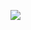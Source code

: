![](https://www.nta.go.jp/tmp/82aa2845-df94-4f9e-85b8-8a705edbfda2/images/5290acb8570e25372ee9368a90e2f858f69937af12f7f3f2bdd6474ba76fa986.jpg)